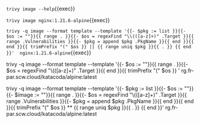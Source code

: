 `trivy image --help`{{exec}}

`trivy image nginx:1.21.6-alpine`{{exec}}

`trivy -q image --format template --template '{{- $pkg := list }}{{- $os := ""}}{{ range . }}{{- $os = regexFind "\\(([a-z]+)" .Target }}{{ range .Vulnerabilities }}{{- $pkg = append $pkg .PkgName }}{{ end }}{{ end }}{{ trimPrefix "(" $os }} || {{ range uniq $pkg }}{{ . }} {{ end }}'  nginx:1.21.6-alpine`{{exec}}


trivy -q image --format template --template '{{- $os := ""}}{{ range . }}{{- $os = regexFind "\\(([a-z]+)" .Target }}{{ end }}{{ trimPrefix "(" $os }} '  rg.fr-par.scw.cloud/katacoda/alpine:latest

trivy -q image --format template --template '{{- $pkg := list }}{{- $os := ""}}{{- $image := ""}}{{ range . }}{{- $os = regexFind "\\(([a-z]+)" .Target }}{{ range .Vulnerabilities }}{{- $pkg = append $pkg .PkgName }}{{ end }}{{ end }}{{ trimPrefix "(" $os }} ** {{ range uniq $pkg }}{{ . }} {{ end }}' rg.fr-par.scw.cloud/katacoda/alpine:latest
